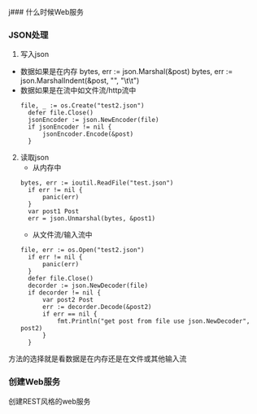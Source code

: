 j### 什么时候Web服务
### JSON处理
1. 写入json
  + 数据如果是在内存 
  bytes, err := json.Marshal(&post)
	bytes, err := json.MarshalIndent(&post, "", "\t\t")
  + 数据如果是在流中如文件流/http流中
    ```
    file, _ := os.Create("test2.json")
	  defer file.Close()
	  jsonEncoder := json.NewEncoder(file)
	  if jsonEncoder != nil {
		  jsonEncoder.Encode(&post)
	  }
    ```
2. 读取json
   + 从内存中
    ```
    bytes, err := ioutil.ReadFile("test.json")
	  if err != nil {
		  panic(err)
	  }
	  var post1 Post
	  err = json.Unmarshal(bytes, &post1)
    ```
   + 从文件流/输入流中
    ```
    file, err := os.Open("test2.json")
	  if err != nil {
		  panic(err)
	  }
	  defer file.Close()
	  decorder := json.NewDecoder(file)
	  if decorder != nil {
		  var post2 Post
		  err := decorder.Decode(&post2)
		  if err == nil {
			  fmt.Println("get post from file use json.NewDecoder", post2)
		  }
	  }
    ```
方法的选择就是看数据是在内存还是在文件或其他输入流
### 创建Web服务
创建REST风格的web服务